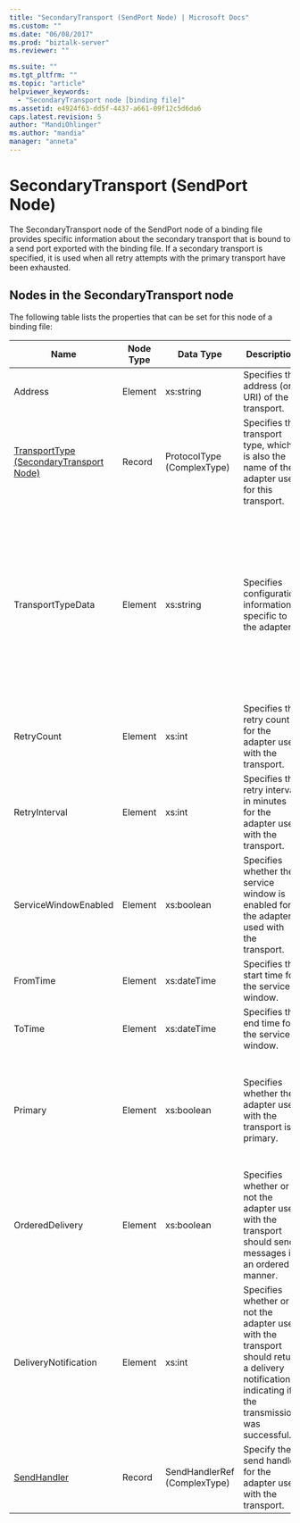 ```yaml
---
title: "SecondaryTransport (SendPort Node) | Microsoft Docs"
ms.custom: ""
ms.date: "06/08/2017"
ms.prod: "biztalk-server"
ms.reviewer: ""

ms.suite: ""
ms.tgt_pltfrm: ""
ms.topic: "article"
helpviewer_keywords: 
  - "SecondaryTransport node [binding file]"
ms.assetid: e4924f63-dd5f-4437-a661-09f12c5d6da6
caps.latest.revision: 5
author: "MandiOhlinger"
ms.author: "mandia"
manager: "anneta"
---
```

# SecondaryTransport (SendPort Node)
The SecondaryTransport node of the SendPort node of a binding file provides specific information about the secondary transport that is bound to a send port exported with the binding file. If a secondary transport is specified, it is used when all retry attempts with the primary transport have been exhausted.  
  
## Nodes in the SecondaryTransport node  
 The following table lists the properties that can be set for this node of a binding file:  
  
|**Name**|**Node Type**|**Data Type**|**Description**|**Restrictions**|**Comments**|  
|--------------|-------------------|-------------------|---------------------|----------------------|------------------|  
|Address|Element|xs:string|Specifies the address (or URI) of the transport.|Not required|Default value: empty|  
|[TransportType (SecondaryTransport Node)](../core/transporttype-secondarytransport-node.md)|Record|ProtocolType (ComplexType)|Specifies the transport type, which is also the name of the adapter used for this transport.|Not required|Default value: none|  
|TransportTypeData|Element|xs:string|Specifies configuration information specific to the adapter.|Not required|Default value: empty<br /><br /> See [Configuration Properties for Integrated BizTalk Adapters](../core/configuration-properties-for-integrated-biztalk-adapters.md) for adapter specific information about the properties that can be stored in this string.|  
|RetryCount|Element|xs:int|Specifies the retry count for the adapter used with the transport.|Required|Default value: none|  
|RetryInterval|Element|xs:int|Specifies the retry interval in minutes for the adapter used with the transport.|Required|Default value: none|  
|ServiceWindowEnabled|Element|xs:boolean|Specifies whether the service window is enabled for the adapter used with the transport.|Required|Default value: none<br /><br /> Set to **true** if service window is enabled, otherwise set to **false**.|  
|FromTime|Element|xs:dateTime|Specifies the start time for the service window.|Required|Default value: none|  
|ToTime|Element|xs:dateTime|Specifies the end time for the service window.|Required|Default value: none|  
|Primary|Element|xs:boolean|Specifies whether the adapter used with the transport is primary.|Required|Default value: none<br /><br /> Set to **true** if the adapter used with the transport is primary, otherwise set to **false**.|  
|OrderedDelivery|Element|xs:boolean|Specifies whether or not the adapter used with the transport should send messages in an ordered manner.|Required|Default value: none<br /><br /> Set to **true** if the transport is to send messages in order, otherwise set to **false**.|  
|DeliveryNotification|Element|xs:int|Specifies whether or not the adapter used with the transport should return a delivery notification indicating if the transmission was successful.|Required|Default value: none<br /><br /> Set to **true** for delivery notifications, otherwise set to **false**.|  
|[SendHandler](../core/sendhandler-secondarytransport-node.md)|Record|SendHandlerRef (ComplexType)|Specify the send handler for the adapter used with the transport.|Required|Default value: none|